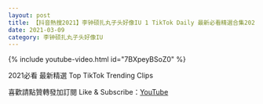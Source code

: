 ```yaml
---
layout: post
title: 【抖音熱搜2021】李钟硕扎丸子头好像IU 1 TikTok Daily 最新必看精選合集2021 03 09
date: 2021-03-09
category: 李钟硕扎丸子头好像IU
---
```


{% include youtube-video.html id="7BXpeyBSoZ0" %}

2021必看 最新精選 Top TikTok Trending Clips

喜歡請點贊轉發加訂閱 Like & Subscribe：[YouTube](https://www.youtube.com/channel/UCAoR7VcanIPd04uEq_GIylA/videos)

